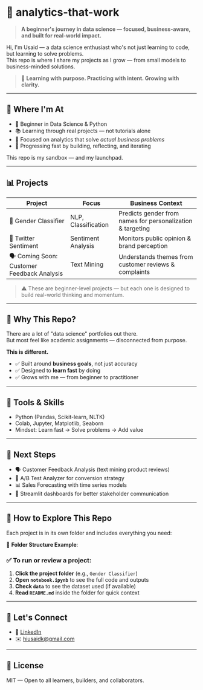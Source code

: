 # 🚀 analytics-that-work

> **A beginner's journey in data science — focused, business-aware, and built for real-world impact.**

Hi, I'm Usaid — a data science enthusiast who's not just learning to code, but learning to solve problems.  
This repo is where I share my projects as I grow — from small models to business-minded solutions.

> 🧭 **Learning with purpose. Practicing with intent. Growing with clarity.**

---

## 🌱 Where I'm At

- 🧠 Beginner in Data Science & Python
- 📚 Learning through real projects — not tutorials alone
- 💼 Focused on analytics that solve *actual business problems*
- 🚀 Progressing fast by building, reflecting, and iterating

This repo is my sandbox — and my launchpad.

---

## 📊 Projects

| Project | Focus | Business Context |
|--------|--------|------------------|
| 🧠 Gender Classifier | NLP, Classification | Predicts gender from names for personalization & targeting |
| 💬 Twitter Sentiment | Sentiment Analysis | Monitors public opinion & brand perception |
| 🗣️ Coming Soon: Customer Feedback Analysis | Text Mining | Understands themes from customer reviews & complaints |

> ⚠️ These are beginner-level projects — but each one is designed to build real-world thinking and momentum.

---

## 🎯 Why This Repo?

There are a lot of "data science" portfolios out there.  
But most feel like academic assignments — disconnected from purpose.

**This is different.**

- ✅ Built around **business goals**, not just accuracy
- ✅ Designed to **learn fast** by doing
- ✅ Grows with me — from beginner to practitioner

---

## 🧰 Tools & Skills

- Python (Pandas, Scikit-learn, NLTK)
- Colab, Jupyter, Matplotlib, Seaborn
- Mindset: Learn fast → Solve problems → Add value

---

## 🔭 Next Steps

- 🗣️ Customer Feedback Analysis (text mining product reviews)
- 🎯 A/B Test Analyzer for conversion strategy
- 📊 Sales Forecasting with time series models
- 📱 Streamlit dashboards for better stakeholder communication

---

## 🧭 How to Explore This Repo

Each project is in its own folder and includes everything you need:

📂 **Folder Structure Example**:


### ✅ To run or review a project:

1. **Click the project folder** (e.g., `Gender Classifier`)
2. **Open `notebook.ipynb`** to see the full code and outputs
3. **Check `data`** to see the dataset used (if available)
4. **Read `README.md`** inside the folder for quick context

---

## 🤝 Let's Connect

- 💼 [LinkedIn](https://linkedin.com/in/usaid7)  
- ✉️ hiusaidk@gmail.com  

---

## 📄 License

MIT — Open to all learners, builders, and collaborators.
